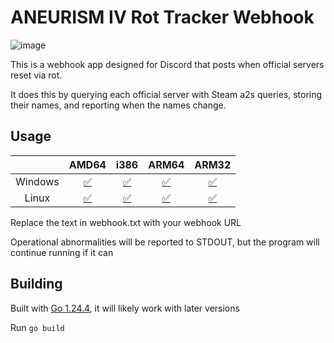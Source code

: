 # ANEURISM IV Rot Tracker Webhook

![image](https://github.com/user-attachments/assets/cc1cfe3c-833d-4d36-a810-98f9980d7652)

This is a webhook app designed for Discord that posts when official servers reset via rot.

It does this by querying each official server with Steam a2s queries, storing their names, and reporting when the names change.

## Usage

|         | AMD64    | i386     | ARM64    | ARM32    |
| :---:   | :---:    | :---:    | :---:    | :---:    |
| Windows | [✅](https://github.com/ynot01/rot-tracker-webhook/releases/latest/download/rot-tracker-webhook-windows-amd64.zip) | [✅](https://github.com/ynot01/rot-tracker-webhook/releases/latest/download/rot-tracker-webhook-windows-i386.zip) | [✅](https://github.com/ynot01/rot-tracker-webhook/releases/latest/download/rot-tracker-webhook-windows-arm64.zip) | [✅](https://github.com/ynot01/rot-tracker-webhook/releases/latest/download/rot-tracker-webhook-windows-arm32.zip) |
| Linux   | [✅](https://github.com/ynot01/rot-tracker-webhook/releases/latest/download/rot-tracker-webhook-linux-amd64.zip) | [✅](https://github.com/ynot01/rot-tracker-webhook/releases/latest/download/rot-tracker-webhook-linux-i386.zip) | [✅](https://github.com/ynot01/rot-tracker-webhook/releases/latest/download/rot-tracker-webhook-linux-arm64.zip) | [✅](https://github.com/ynot01/rot-tracker-webhook/releases/latest/download/rot-tracker-webhook-linux-arm32.zip) |

Replace the text in webhook.txt with your webhook URL

Operational abnormalities will be reported to STDOUT, but the program will continue running if it can

## Building

Built with [Go 1.24.4](https://go.dev/), it will likely work with later versions

Run `go build`
